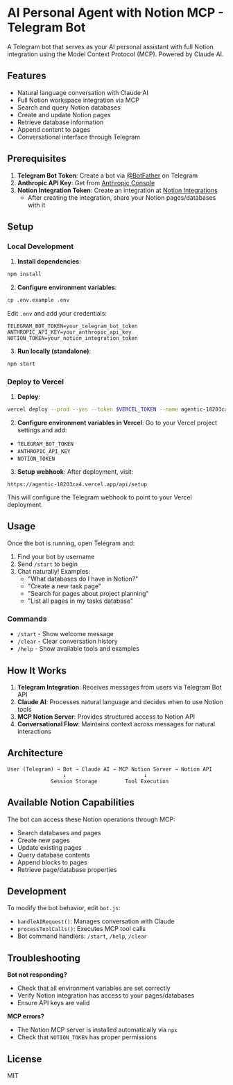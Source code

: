 # AI Personal Agent with Notion MCP - Telegram Bot

A Telegram bot that serves as your AI personal assistant with full Notion integration using the Model Context Protocol (MCP). Powered by Claude AI.

## Features

- Natural language conversation with Claude AI
- Full Notion workspace integration via MCP
- Search and query Notion databases
- Create and update Notion pages
- Retrieve database information
- Append content to pages
- Conversational interface through Telegram

## Prerequisites

1. **Telegram Bot Token**: Create a bot via [@BotFather](https://t.me/botfather) on Telegram
2. **Anthropic API Key**: Get from [Anthropic Console](https://console.anthropic.com/)
3. **Notion Integration Token**: Create an integration at [Notion Integrations](https://www.notion.so/my-integrations)
   - After creating the integration, share your Notion pages/databases with it

## Setup

### Local Development

1. **Install dependencies**:
```bash
npm install
```

2. **Configure environment variables**:
```bash
cp .env.example .env
```

Edit `.env` and add your credentials:
```
TELEGRAM_BOT_TOKEN=your_telegram_bot_token
ANTHROPIC_API_KEY=your_anthropic_api_key
NOTION_TOKEN=your_notion_integration_token
```

3. **Run locally (standalone)**:
```bash
npm start
```

### Deploy to Vercel

1. **Deploy**:
```bash
vercel deploy --prod --yes --token $VERCEL_TOKEN --name agentic-18203ca4
```

2. **Configure environment variables in Vercel**:
Go to your Vercel project settings and add:
- `TELEGRAM_BOT_TOKEN`
- `ANTHROPIC_API_KEY`
- `NOTION_TOKEN`

3. **Setup webhook**:
After deployment, visit:
```
https://agentic-18203ca4.vercel.app/api/setup
```

This will configure the Telegram webhook to point to your Vercel deployment.

## Usage

Once the bot is running, open Telegram and:

1. Find your bot by username
2. Send `/start` to begin
3. Chat naturally! Examples:
   - "What databases do I have in Notion?"
   - "Create a new task page"
   - "Search for pages about project planning"
   - "List all pages in my tasks database"

### Commands

- `/start` - Show welcome message
- `/clear` - Clear conversation history
- `/help` - Show available tools and examples

## How It Works

1. **Telegram Integration**: Receives messages from users via Telegram Bot API
2. **Claude AI**: Processes natural language and decides when to use Notion tools
3. **MCP Notion Server**: Provides structured access to Notion API
4. **Conversational Flow**: Maintains context across messages for natural interactions

## Architecture

```
User (Telegram) → Bot → Claude AI → MCP Notion Server → Notion API
                  ↓                         ↓
              Session Storage         Tool Execution
```

## Available Notion Capabilities

The bot can access these Notion operations through MCP:

- Search databases and pages
- Create new pages
- Update existing pages
- Query database contents
- Append blocks to pages
- Retrieve page/database properties

## Development

To modify the bot behavior, edit `bot.js`:

- `handleAIRequest()`: Manages conversation with Claude
- `processToolCalls()`: Executes MCP tool calls
- Bot command handlers: `/start`, `/help`, `/clear`

## Troubleshooting

**Bot not responding?**
- Check that all environment variables are set correctly
- Verify Notion integration has access to your pages/databases
- Ensure API keys are valid

**MCP errors?**
- The Notion MCP server is installed automatically via `npx`
- Check that `NOTION_TOKEN` has proper permissions

## License

MIT